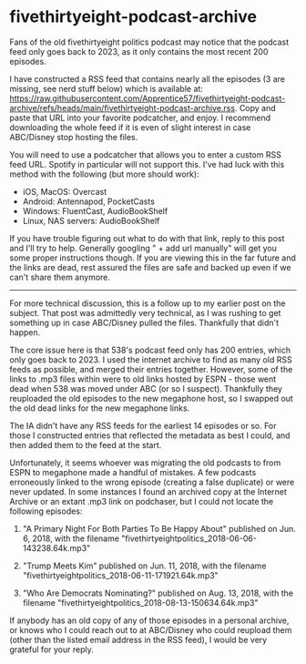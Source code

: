 # fivethirtyeight-podcast-archive

Fans of the old fivethirtyeight politics podcast may notice that the podcast feed only goes back to 2023, as it only contains the most recent 200 episodes.

I have constructed a RSS feed that contains nearly all the episodes (3 are missing, see nerd stuff below) which is available at: https://raw.githubusercontent.com/Apprentice57/fivethirtyeight-podcast-archive/refs/heads/main/fivethirtyeight-podcast-archive.rss. Copy and paste that URL into your favorite podcatcher, and enjoy. I recommend downloading the whole feed if it is even of slight interest in case ABC/Disney stop hosting the files.

You will need to use a podcatcher that allows you to enter a custom RSS feed URL.  Spotify in particular will not support this. I've had luck with this method with the following (but more should work):

* iOS, MacOS: Overcast
* Android: Antennapod, PocketCasts
* Windows: FluentCast, AudioBookShelf
* Linux, NAS servers: AudioBookShelf

If you have trouble figuring out what to do with that link, reply to this post and I'll try to help. Generally googling "<Your Podcast Player> + add url manually" will get you some proper instructions though. If you are viewing this in the far future and the links are dead, rest assured the files are safe and backed up even if we can't share them anymore.

___


For more technical discussion, this is a follow up to my earlier post on the subject. That post was admittedly very technical, as I was rushing to get something up in case ABC/Disney pulled the files. Thankfully that didn't happen.

The core issue here is that 538's podcast feed only has 200 entries, which only goes back to 2023. I used the internet archive to find as many old RSS feeds as possible, and merged their entries together. However, some of the links to .mp3 files within were to old links hosted by ESPN - those went dead when 538 was moved under ABC (or so I suspect). Thankfully they reuploaded the old episodes to the new megaphone host, so I swapped out the old dead links for the new megaphone links.

The IA didn't have any RSS feeds for the earliest 14 episodes or so. For those I constructed entries that reflected the metadata as best I could, and then added them to the feed at the start.

Unfortunately, it seems whoever was migrating the old podcasts to from ESPN to megaphone made a handful of mistakes. A few podcasts erroneously linked to the wrong episode (creating a false duplicate) or were never updated. In some instances I found an archived copy at the Internet Archive or an extant .mp3 link on podchaser, but I could not locate the following episodes:

1. "A Primary Night For Both Parties To Be Happy About" published on Jun. 6, 2018, with the filename "fivethirtyeightpolitics_2018-06-06-143238.64k.mp3"

2. "Trump Meets Kim" published on Jun. 11, 2018, with the filename "fivethirtyeightpolitics_2018-06-11-171921.64k.mp3"

3. "Who Are Democrats Nominating?" published on Aug. 13, 2018, with the filename "fivethirtyeightpolitics_2018-08-13-150634.64k.mp3"

If anybody has an old copy of any of those episodes in a personal archive, or knows who I could reach out to at ABC/Disney who could reupload them (other than the listed email address in the RSS feed), I would be very grateful for your reply.
